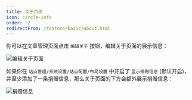 ```yaml
---
title: 关于页面
icon: circle-info
order: -2
redirectFrom: /feature/basic/about.html
---
```


你可以在文章管理页面点击 `编辑关于` 按钮，编辑关于页面的展示信息：

![编辑关于页面](https://pic.mereith.com/img/83b19261c806ce6711d29cb696b48f31.clipboard-2022-08-15.png)

如果你在 `站点管理/系统设置/站点配置/布局设置` 中开启了 `显示捐赠信息` (默认开启)，并至少添加了一条捐赠信息，那么关于页面的下方会额外展示捐赠信息：

![捐赠信息](https://pic.mereith.com/img/664c4ed0eb81788bae4500a962b88a87.clipboard-2022-08-15.png)
